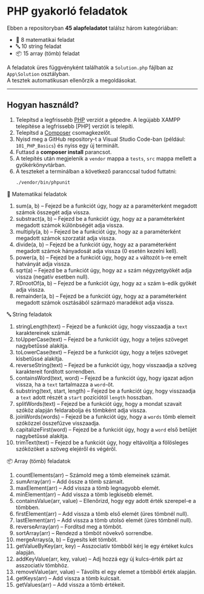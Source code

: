 # PHP gyakorló feladatok

Ebben a repositoryban **45 alapfeladatot** találsz három kategóriában:  
- 🧮 8 matematikai feladat  
- 🔤 10 string feladat  
- 📦 15 array (tömb) feladat  

A feladatok üres függvényként találhatók a `Solution.php` fájlban az `App\Solution` osztályban.  
A tesztek automatikusan ellenőrzik a megoldásokat.

---

## Hogyan használd?

1. Telepítsd a legfrissebb [PHP](https://www.php.net/downloads.php) verziót a gépedre. A legújabb XAMPP telepítése a legfrissebb [PHP] verziót is telepíti.  
2. Telepítsd a [Composer](https://getcomposer.org/) csomagkezelőt.  
3. Nyisd meg a GitHub repository-t a Visual Studio Code-ban (például: `101_PHP_Basics`) és nyiss egy új terminált.  
4. Futtasd a **composer install** parancsot.  
5. A telepítés után megjelenik a `vendor` mappa a `tests`, `src` mappa mellett a gyökérkönyvtárban.  
6. A teszteket a terminálban a következő paranccsal tudod futtatni:  
   ```bash
   ./vendor/bin/phpunit

🧮 Matematikai feladatok

1. sum(a, b) – Fejezd be a funkciót úgy, hogy az a paraméterként megadott számok összegét adja vissza.  
2. substract(a, b) – Fejezd be a funkciót úgy, hogy az a paraméterként megadott számok különbségét adja vissza.  
3. multiply(a, b) – Fejezd be a funkciót úgy, hogy az a paraméterként megadott számok szorzatát adja vissza.  
4. divide(a, b) – Fejezd be a funkciót úgy, hogy az a paraméterként megadott számok hányadosát adja vissza (0 esetén kezelni kell).  
5. power(a, b) – Fejezd be a funkciót úgy, hogy az `a` változót `b`-re emelt hatványát adja vissza.  
6. sqrt(a) – Fejezd be a funkciót úgy, hogy az `a` szám négyzetgyökét adja vissza (negatív esetben null).  
7. RDrootOf(a, b) – Fejezd be a funkciót úgy, hogy az `a` szám `b`-edik gyökét adja vissza.  
8. remainder(a, b) – Fejezd be a funkciót úgy, hogy az a paraméterként megadott számok osztásából származó maradékot adja vissza.

🔤 String feladatok
1. stringLength(text) – Fejezd be a funkciót úgy, hogy visszaadja a `text` karaktereinek számát.  
2. toUpperCase(text) – Fejezd be a funkciót úgy, hogy a teljes szöveget nagybetűssé alakítja.  
3. toLowerCase(text) – Fejezd be a funkciót úgy, hogy a teljes szöveget kisbetűssé alakítja.  
4. reverseString(text) – Fejezd be a funkciót úgy, hogy visszaadja a szöveg karaktereit fordított sorrendben.  
5. containsWord(text, word) – Fejezd be a funkciót úgy, hogy igazat adjon vissza, ha a `text` tartalmazza a `word`-öt.  
6. substring(text, start, length) – Fejezd be a funkciót úgy, hogy visszaadja a `text` adott részét a `start` pozíciótól `length` hosszban.  
7. splitWords(text) – Fejezd be a funkciót úgy, hogy a mondat szavait szóköz alapján feldarabolja és tömbként adja vissza.  
8. joinWords(words) – Fejezd be a funkciót úgy, hogy a `words` tömb elemeit szóközzel összefűzve visszaadja.  
9. capitalizeFirst(word) – Fejezd be a funkciót úgy, hogy a `word` első betűjét nagybetűssé alakítja.  
10. trimText(text) – Fejezd be a funkciót úgy, hogy eltávolítja a fölösleges szóközöket a szöveg elejéről és végéről.  

📦 Array (tömb) feladatok
1. countElements(arr) – Számold meg a tömb elemeinek számát.  
2. sumArray(arr) – Add össze a tömb számait.  
3. maxElement(arr) – Add vissza a tömb legnagyobb elemét.  
4. minElement(arr) – Add vissza a tömb legkisebb elemét.  
5. containsValue(arr, value) – Ellenőrizd, hogy egy adott érték szerepel-e a tömbben.  
6. firstElement(arr) – Add vissza a tömb első elemét (üres tömbnél null).  
7. lastElement(arr) – Add vissza a tömb utolsó elemét (üres tömbnél null).  
8. reverseArray(arr) – Fordítsd meg a tömböt.  
9. sortArray(arr) – Rendezd a tömböt növekvő sorrendbe.  
10. mergeArrays(a, b) – Egyesíts két tömböt.  
11. getValueByKey(arr, key) – Asszociatív tömbből kérj le egy értéket kulcs alapján.  
12. addKeyValue(arr, key, value) – Adj hozzá egy új kulcs-érték párt az asszociatív tömbhöz.  
13. removeValue(arr, value) – Távolíts el egy elemet a tömbből érték alapján.  
14. getKeys(arr) – Add vissza a tömb kulcsait.  
15. getValues(arr) – Add vissza a tömb értékeit.  

